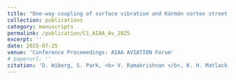 ```yaml
---
title: "One-way coupling of surface vibration and Kármán vortex street instability"
collection: publications
category: manuscripts
permalink: /publication/C1_AIAA_Av_2025
excerpt: ''
date: 2025-07-25
venue: 'Conference Proceeedings: AIAA AVIATION Forum'
# paperurl: ''
citation: 'D. Wiberg, S. Park, <b> V. Ramakrishnan </b>, K. H. Matlack, P. J. Ansell, "One-way coupling of surface vibration and Kármán vortex street instability", <i> AIAA AVIATION Forum 2025, p. 4236018 </i>, Las Vegas, NV, July 21-25, 2025'
---
```


<!-- **Abstract:**  -->